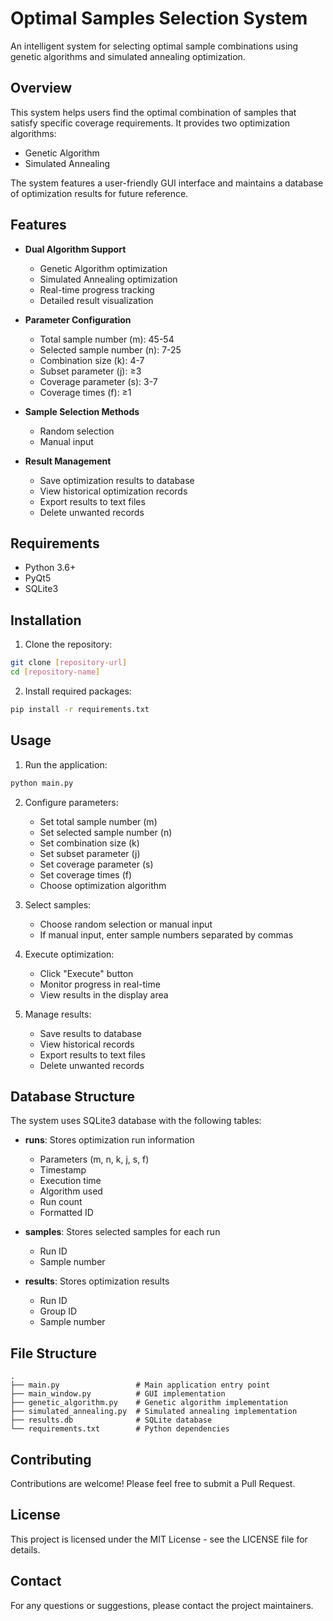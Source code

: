 # Optimal Samples Selection System

An intelligent system for selecting optimal sample combinations using genetic algorithms and simulated annealing optimization.

## Overview

This system helps users find the optimal combination of samples that satisfy specific coverage requirements. It provides two optimization algorithms:
- Genetic Algorithm
- Simulated Annealing

The system features a user-friendly GUI interface and maintains a database of optimization results for future reference.

## Features

- **Dual Algorithm Support**
  - Genetic Algorithm optimization
  - Simulated Annealing optimization
  - Real-time progress tracking
  - Detailed result visualization

- **Parameter Configuration**
  - Total sample number (m): 45-54
  - Selected sample number (n): 7-25
  - Combination size (k): 4-7
  - Subset parameter (j): ≥3
  - Coverage parameter (s): 3-7
  - Coverage times (f): ≥1

- **Sample Selection Methods**
  - Random selection
  - Manual input

- **Result Management**
  - Save optimization results to database
  - View historical optimization records
  - Export results to text files
  - Delete unwanted records

## Requirements

- Python 3.6+
- PyQt5
- SQLite3

## Installation

1. Clone the repository:
```bash
git clone [repository-url]
cd [repository-name]
```

2. Install required packages:
```bash
pip install -r requirements.txt
```

## Usage

1. Run the application:
```bash
python main.py
```

2. Configure parameters:
   - Set total sample number (m)
   - Set selected sample number (n)
   - Set combination size (k)
   - Set subset parameter (j)
   - Set coverage parameter (s)
   - Set coverage times (f)
   - Choose optimization algorithm

3. Select samples:
   - Choose random selection or manual input
   - If manual input, enter sample numbers separated by commas

4. Execute optimization:
   - Click "Execute" button
   - Monitor progress in real-time
   - View results in the display area

5. Manage results:
   - Save results to database
   - View historical records
   - Export results to text files
   - Delete unwanted records

## Database Structure

The system uses SQLite3 database with the following tables:

- **runs**: Stores optimization run information
  - Parameters (m, n, k, j, s, f)
  - Timestamp
  - Execution time
  - Algorithm used
  - Run count
  - Formatted ID

- **samples**: Stores selected samples for each run
  - Run ID
  - Sample number

- **results**: Stores optimization results
  - Run ID
  - Group ID
  - Sample number

## File Structure

```
.
├── main.py                 # Main application entry point
├── main_window.py          # GUI implementation
├── genetic_algorithm.py    # Genetic algorithm implementation
├── simulated_annealing.py  # Simulated annealing implementation
├── results.db              # SQLite database
└── requirements.txt        # Python dependencies
```

## Contributing

Contributions are welcome! Please feel free to submit a Pull Request.

## License

This project is licensed under the MIT License - see the LICENSE file for details.

## Contact

For any questions or suggestions, please contact the project maintainers. 

